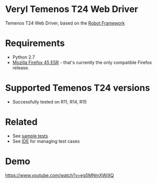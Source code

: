 # Veryl Temenos T24 Web Driver
Temenos T24 Web Driver, based on the [Robot Framework](https://robotframework.org/) 

# Requirements
* Python 2.7
* [Mozilla Firefox 45 ESR](https://ftp.mozilla.org/pub/firefox/releases/45.0esr/) - that's currently the only compatible Firefox release.

# Supported Temenos T24 versions
* Successfully tested on R11, R14, R15

# Related
* See [sample tests](https://github.com/veryl-technologies/t24-tests-library)
* See [IDE](https://github.com/veryl-technologies/t24-tests-ide) for managing test cases

# Demo
https://www.youtube.com/watch?v=eg5MNmXWjXQ
